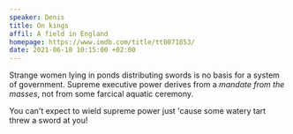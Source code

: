 ```yaml
---
speaker: Denis
title: On kings
affil: A field in England
homepage: https://www.imdb.com/title/tt0071853/
date: 2021-06-18 10:15:00 +02:00
---
```

Strange women lying in ponds distributing swords is no basis for a system of government. Supreme executive power derives from a _mandate from the masses_, not from some farcical aquatic ceremony.

<!--more-->
You can't expect to wield supreme power just 'cause some watery tart threw a sword at you!